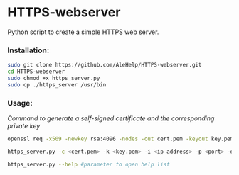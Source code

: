 # HTTPS-webserver
Python script to create a simple HTTPS web server.

### Installation:
```bash
sudo git clone https://github.com/AleHelp/HTTPS-webserver.git
cd HTTPS-webserver
sudo chmod +x https_server.py
sudo cp ./https_server /usr/bin
```

### Usage:

_Command to generate a self-signed certificate and the corresponding private key_
```bash
openssl req -x509 -newkey rsa:4096 -nodes -out cert.pem -keyout key.pem -days 365
```
```bash
https_server.py -c <cert.pem> -k <key.pem> -i <ip address> -p <port> -d <directory to serve> #parameters -i, -p, and -d are not mandatory; default values can be used.
```
```bash
https_server.py --help #parameter to open help list
```
